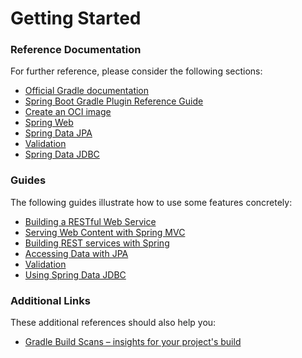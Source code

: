 # Getting Started

### Reference Documentation
For further reference, please consider the following sections:

* [Official Gradle documentation](https://docs.gradle.org)
* [Spring Boot Gradle Plugin Reference Guide](https://docs.spring.io/spring-boot/docs/3.3.0-SNAPSHOT/gradle-plugin/reference/html/)
* [Create an OCI image](https://docs.spring.io/spring-boot/docs/3.3.0-SNAPSHOT/gradle-plugin/reference/html/#build-image)
* [Spring Web](https://docs.spring.io/spring-boot/docs/3.3.0-SNAPSHOT/reference/htmlsingle/index.html#web)
* [Spring Data JPA](https://docs.spring.io/spring-boot/docs/3.3.0-SNAPSHOT/reference/htmlsingle/index.html#data.sql.jpa-and-spring-data)
* [Validation](https://docs.spring.io/spring-boot/docs/3.3.0-SNAPSHOT/reference/htmlsingle/index.html#io.validation)
* [Spring Data JDBC](https://docs.spring.io/spring-boot/docs/3.3.0-SNAPSHOT/reference/htmlsingle/index.html#data.sql.jdbc)

### Guides
The following guides illustrate how to use some features concretely:

* [Building a RESTful Web Service](https://spring.io/guides/gs/rest-service/)
* [Serving Web Content with Spring MVC](https://spring.io/guides/gs/serving-web-content/)
* [Building REST services with Spring](https://spring.io/guides/tutorials/rest/)
* [Accessing Data with JPA](https://spring.io/guides/gs/accessing-data-jpa/)
* [Validation](https://spring.io/guides/gs/validating-form-input/)
* [Using Spring Data JDBC](https://github.com/spring-projects/spring-data-examples/tree/master/jdbc/basics)

### Additional Links
These additional references should also help you:

* [Gradle Build Scans – insights for your project's build](https://scans.gradle.com#gradle)

